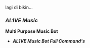 lagi di bikin...
### ***AL1VE Music***

**Multi Purpose Music Bot**

- ***AL1VE Music Bot Full Command's***
